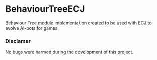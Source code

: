 # BehaviourTreeECJ
Behaviour Tree module implementation created to be used with ECJ to evolve AI-bots for games


### Disclamer
No bugs were harmed during the development of this project.